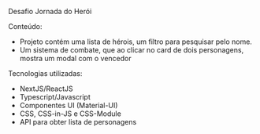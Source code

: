 Desafio Jornada do Herói

Conteúdo:
 - Projeto contém uma lista de hérois, um filtro para pesquisar pelo nome.
 - Um sistema de combate, que ao clicar no card de dois personagens, mostra um modal com o vencedor

Tecnologias utilizadas:
  - NextJS/ReactJS
  - Typescript/Javascript
  - Componentes UI (Material-UI)
  - CSS, CSS-in-JS e CSS-Module
  - API para obter lista de personagens
